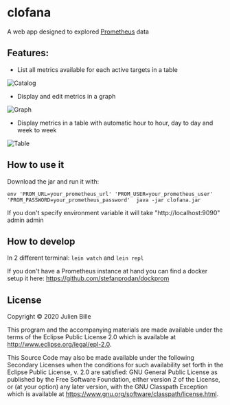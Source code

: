 # clofana

A web app designed to explored [Prometheus](https://prometheus.io/) data

## Features:

- List all metrics available for each active targets in a table

![Catalog](/doc/images/catalog.png")

- Display and edit metrics in a graph

![Graph](/doc/images/graph.png")

- Display metrics in a table with automatic hour to hour, day to day and week to week

![Table](/doc/images/table.png")

## How to use it

Download the jar and run it with:
```
env 'PROM_URL=your_prometheus_url' 'PROM_USER=your_prometheus_user' 'PROM_PASSWORD=your_prometheus_password'  java -jar clofana.jar

```

If you don't specify environment variable it will take "http://localhost:9090" admin admin


## How to develop

In 2 different terminal:
`lein watch` and `lein repl`

If you don't have a Prometheus instance at hand you can find a docker setup it here: https://github.com/stefanprodan/dockprom


## License

Copyright © 2020 Julien Bille

This program and the accompanying materials are made available under the
terms of the Eclipse Public License 2.0 which is available at
http://www.eclipse.org/legal/epl-2.0.

This Source Code may also be made available under the following Secondary
Licenses when the conditions for such availability set forth in the Eclipse
Public License, v. 2.0 are satisfied: GNU General Public License as published by
the Free Software Foundation, either version 2 of the License, or (at your
option) any later version, with the GNU Classpath Exception which is available
at https://www.gnu.org/software/classpath/license.html.
